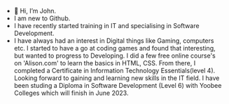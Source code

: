 - 👋 Hi, I’m John.
- I am new to Github.
- I have recently started training in IT and specialising in Software Development.
- I have always had an interest in Digital things like Gaming, computers etc. I started to
have a go at coding games and found that interesting, but wanted to progress to Developing.
I did a few free online course's on 'Alison.com' to learn the basics in HTML, CSS. From there,
I completed a Certificate in Information Technology Essentials(level 4).
Looking forward to gaining and learning new skills in the IT field.
I have been studing a Diploma in Software Development (Level 6) with Yoobee Colleges which will finish in June 2023.

